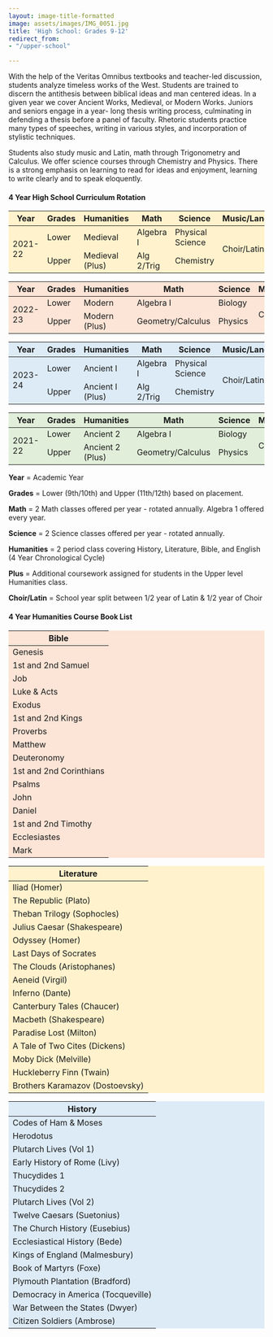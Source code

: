 ```yaml
---
layout: image-title-formatted
image: assets/images/IMG_0051.jpg
title: 'High School: Grades 9-12'
redirect_from:
- "/upper-school"

---
```

With the help of the Veritas Omnibus textbooks and teacher-led discussion, students analyze timeless works of the West. Students are trained to discern the antithesis between biblical ideas and man centered ideas. In a given year we cover Ancient Works, Medieval, or Modern Works. Juniors and seniors engage in a year- long thesis writing process, culminating in defending a thesis before a panel of faculty. Rhetoric students practice many types of speeches, writing in various styles, and incorporation of stylistic techniques.

Students also study music and Latin, math through Trigonometry and Calculus. We offer science courses through Chemistry and Physics. There is a strong emphasis on learning to read for ideas and enjoyment, learning to write clearly and to speak eloquently.

<h4>4 Year High School Curriculum Rotation</h4>
<table class="uk-table uk-table-divider uk-table-middle" style="background-color:rgb(255, 242, 204)">
<thead>
<tr>
<th>Year</th>
<th>Grades</th>
<th>Humanities</th>
<th>Math</th>
<th>Science</th>
<th>Music/Language</th>
</tr>
</thead>
<tbody>
<tr>
<td rowspan="2">2021-22</td>
<td>Lower</td>
<td>Medieval</td>
<td>Algebra I</td>
<td>Physical Science</td>
<td rowspan="2">Choir/Latin</td>
</tr>
<tr>
<td>Upper</td>
<td>Medieval (Plus)</td>
<td>Alg 2/Trig</td>
<td>Chemistry</td>
</tr>
</tbody>

<table class="uk-table uk-table-divider uk-table-middle" style="background-color:rgb(252, 228, 214)">
<thead>
<tr>
<th>Year</th>
<th>Grades</th>
<th>Humanities</th>
<th>Math</th>
<th>Science</th>
<th>Music/Language</th>
</tr>
</thead>
<tbody>
<tr>
<td rowspan="2">2022-23</td>
<td>Lower</td>
<td>Modern</td>
<td>Algebra I</td>
<td>Biology</td>
<td rowspan="2">Choir/Latin</td>
</tr>
<tr>
<td>Upper</td>
<td>Modern (Plus)</td>
<td>Geometry/Calculus</td>
<td>Physics</td>
</tr>
</tbody>
</table>

<table class="uk-table uk-table-divider uk-table-middle" style="background-color:rgb(221, 235, 247)">
<thead>
<tr>
<th>Year</th>
<th>Grades</th>
<th>Humanities</th>
<th>Math</th>
<th>Science</th>
<th>Music/Language</th>
</tr>
</thead>
<tbody>
<tr>
<td rowspan="2">2023-24</td>
<td>Lower</td>
<td>Ancient I</td>
<td>Algebra I</td>
<td>Physical Science</td>
<td rowspan="2">Choir/Latin</td>
</tr>
<tr>
<td>Upper</td>
<td>Ancient I (Plus)</td>
<td>Alg 2/Trig</td>
<td>Chemistry</td>
</tr>
</tbody>
</table>

<table class="uk-table uk-table-divider uk-table-middle" style="background-color:rgb(225, 239, 218)">
<thead>
<tr>
<th>Year</th>
<th>Grades</th>
<th>Humanities</th>
<th>Math</th>
<th>Science</th>
<th>Music/Language</th>
</tr>
</thead>
<tbody>
<tr>
<td rowspan="2">2021-22</td>
<td>Lower</td>
<td>Ancient 2</td>
<td>Algebra I</td>
<td>Biology</td>
<td rowspan="2">Choir/Latin</td>
</tr>
<tr>
<td>Upper</td>
<td>Ancient 2 (Plus)</td>
<td>Geometry/Calculus</td>
<td>Physics</td>
</tr>
</tbody>
</table>

<p><b>Year</b> = Academic Year</p>
<p><b>Grades</b> = Lower (9th/10th) and Upper (11th/12th) based on placement.</p>
<p><b>Math</b> = 2 Math classes offered per year - rotated annually. Algebra 1 offered every year.</p>
<p><b>Science</b> = 2 Science classes offered per year - rotated annually.</p>
<p><b>Humanities</b> = 2 period class covering History, Literature, Bible, and English (4 Year Chronological Cycle) </p>
<p><b>Plus</b> = Additional coursework assigned for students in the Upper level Humanities class.</p>
<p><b>Choir/Latin</b> = School year split between 1/2 year of Latin & 1/2 year of Choir</p>

<h4>4 Year Humanities Course Book List</h4>
<div class="uk-child-width-1-3@m" uk-grid>
<div>
<table class="uk-table uk-table-divider uk-table-middle uk-table-small" style="background-color:rgb(252, 228, 214)">
<thead>
<tr>
<th>Bible</th>
</tr>
</thead>
<tbody>
<tr>
<td>Genesis</td>
</tr>
<tr>
<td>1st and 2nd Samuel</td>
</tr>
<tr>
<td>Job</td>
</tr>
<tr>
<td>Luke & Acts</td>
</tr>
<tr>
<td>Exodus</td>
</tr>
<tr>
<td>1st and 2nd Kings</td>
</tr>
<tr>
<td>Proverbs</td>
</tr>
<tr>
<td>Matthew</td>
</tr>
<tr>
<td>Deuteronomy</td>
</tr>
<tr>
<td>1st and 2nd Corinthians</td>
</tr>
<tr>
<td>Psalms</td>
</tr>
<tr>
<td>John</td>
</tr>
<tr>
<td>Daniel</td>
</tr>
<tr>
<td>1st and 2nd Timothy</td>
</tr>
<tr>
<td>Ecclesiastes</td>
</tr>
<tr>
<td>Mark</td>
</tr>
</tbody>
</table>
</div>
<div>
<table class="uk-table uk-table-divider uk-table-middle uk-table-small" style="background-color:rgb(255, 242, 204)">
<thead>
<tr>
<th>Literature</th>
</tr>
</thead>
<tbody>
<tr>
<td>Iliad (Homer)</td>
</tr>
<tr>
<td>The Republic (Plato)</td>
</tr>
<tr>
<td>Theban Trilogy (Sophocles)</td>
</tr>
<tr>
<td>Julius Caesar (Shakespeare)</td>
</tr>
<tr>
<td>Odyssey (Homer)</td>
</tr>
<tr>
<td>Last Days of Socrates</td>
</tr>
<tr>
<td>The Clouds (Aristophanes)</td>
</tr>
<tr>
<td>Aeneid (Virgil)</td>
</tr>
<tr>
<td>Inferno (Dante)</td>
</tr>
<tr>
<td>Canterbury Tales (Chaucer)</td>
</tr>
<tr>
<td>Macbeth (Shakespeare)</td>
</tr>
<tr>
<td>Paradise Lost (Milton)</td>
</tr>
<tr>
<td>A Tale of Two Cites (Dickens)</td>
</tr>
<tr>
<td>Moby Dick (Melville)</td>
</tr>
<tr>
<td>Huckleberry Finn (Twain)</td>
</tr>
<tr>
<td>Brothers Karamazov (Dostoevsky)</td>
</tr>
</tbody>
</table>
</div>
<div>
<table class="uk-table uk-table-divider uk-table-middle uk-table-small" style="background-color:rgb(221, 235, 247)">
<thead>
<tr>
<th>History</th>
</tr>
</thead>
<tbody>
<tr>
<td>Codes of Ham & Moses</td>
</tr>
<tr>
<td>Herodotus</td>
</tr>
<tr>
<td>Plutarch Lives (Vol 1)</td>
</tr>
<tr>
<td>Early History of Rome (Livy)</td>
</tr>
<tr>
<td>Thucydides 1</td>
</tr>
<tr>
<td>Thucydides 2</td>
</tr>
<tr>
<td>Plutarch Lives (Vol 2)</td>
</tr>
<tr>
<td>Twelve Caesars (Suetonius)</td>
</tr>
<tr>
<td>The Church History (Eusebius)</td>
</tr>
<tr>
<td>Ecclesiastical History (Bede)</td>
</tr>
<tr>
<td>Kings of England (Malmesbury)</td>
</tr>
<tr>
<td>Book of Martyrs (Foxe)</td>
</tr>
<tr>
<td>Plymouth Plantation (Bradford)</td>
</tr>
<tr>
<td>Democracy in America (Tocqueville)</td>
</tr>
<tr>
<td>War Between the States (Dwyer)</td>
</tr>
<tr>
<td>Citizen Soldiers (Ambrose)</td>
</tr>
</tbody>
</table>
</div>
</div>